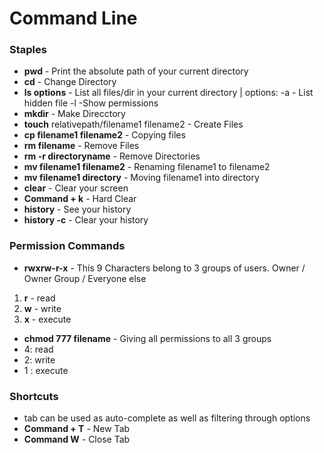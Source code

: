 # Command Line


### Staples

* **pwd** - Print the absolute path of your current directory
* **cd** - Change Directory
* **ls options** - List all files/dir in your current directory | options: -a - List hidden file -l -Show permissions
* **mkdir** - Make Direcctory 
* **touch** relativepath/filename1 filename2 - Create Files
* **cp filename1 filename2** - Copying files
* **rm filename** - Remove Files 
* **rm -r directoryname** - Remove Directories
* **mv filename1 filename2** - Renaming filename1 to filename2
* **mv filename1 directory** - Moving filename1 into directory
* **clear** - Clear your screen 
* **Command + k** - Hard Clear
* **history** - See your history
* **history -c** - Clear your history


### Permission Commands

* **rwxrw-r-x** - This 9 Characters belong to 3 groups of users. Owner / Owner Group / Everyone else
1. **r** - read
2. **w** - write
3. **x** - execute
* **chmod 777 filename** - Giving all permissions to all 3 groups
* 4: read
* 2: write
* 1 : execute


### Shortcuts
* tab can be used as auto-complete as well as filtering through options
* **Command + T** - New Tab
* **Command W** - Close Tab

